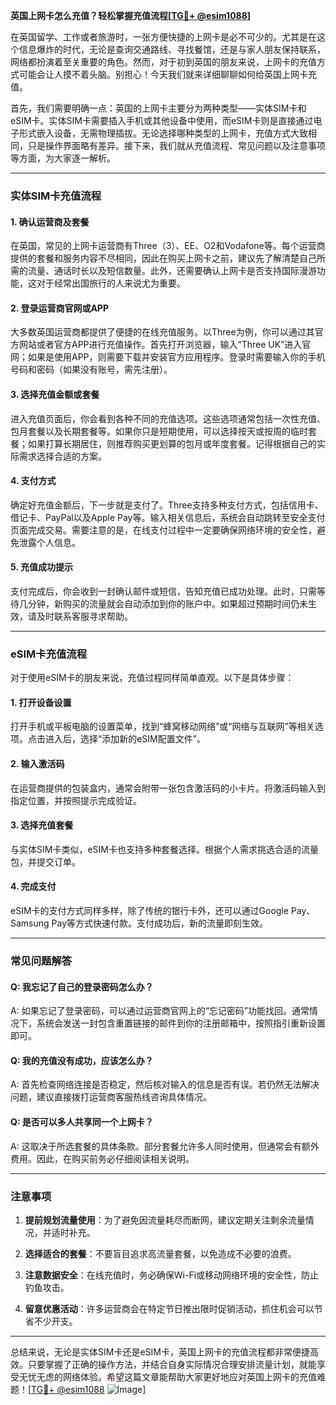 **英国上网卡怎么充值？轻松掌握充值流程[[TG💪+ @esim1088](https://t.me/s/esim1088)]**

在英国留学、工作或者旅游时，一张方便快捷的上网卡是必不可少的。尤其是在这个信息爆炸的时代，无论是查询交通路线、寻找餐馆，还是与家人朋友保持联系，网络都扮演着至关重要的角色。然而，对于初到英国的朋友来说，上网卡的充值方式可能会让人摸不着头脑。别担心！今天我们就来详细聊聊如何给英国上网卡充值。

首先，我们需要明确一点：英国的上网卡主要分为两种类型——实体SIM卡和eSIM卡。实体SIM卡需要插入手机或其他设备中使用，而eSIM卡则是直接通过电子形式嵌入设备，无需物理插拔。无论选择哪种类型的上网卡，充值方式大致相同，只是操作界面略有差异。接下来，我们就从充值流程、常见问题以及注意事项等方面，为大家逐一解析。

---

### 实体SIM卡充值流程

#### 1. 确认运营商及套餐
在英国，常见的上网卡运营商有Three（3）、EE、O2和Vodafone等。每个运营商提供的套餐和服务内容不尽相同，因此在购买上网卡之前，建议先了解清楚自己所需的流量、通话时长以及短信数量。此外，还需要确认上网卡是否支持国际漫游功能，这对于经常出国旅行的人来说尤为重要。

#### 2. 登录运营商官网或APP
大多数英国运营商都提供了便捷的在线充值服务。以Three为例，你可以通过其官方网站或者官方APP进行充值操作。首先打开浏览器，输入“Three UK”进入官网；如果是使用APP，则需要下载并安装官方应用程序。登录时需要输入你的手机号码和密码（如果没有账号，需先注册）。

#### 3. 选择充值金额或套餐
进入充值页面后，你会看到各种不同的充值选项。这些选项通常包括一次性充值、包月套餐以及长期套餐等。如果你只是短期使用，可以选择按天或按周的临时套餐；如果打算长期居住，则推荐购买更划算的包月或年度套餐。记得根据自己的实际需求选择合适的方案。

#### 4. 支付方式
确定好充值金额后，下一步就是支付了。Three支持多种支付方式，包括信用卡、借记卡、PayPal以及Apple Pay等。输入相关信息后，系统会自动跳转至安全支付页面完成交易。需要注意的是，在线支付过程中一定要确保网络环境的安全性，避免泄露个人信息。

#### 5. 充值成功提示
支付完成后，你会收到一封确认邮件或短信，告知充值已成功处理。此时，只需等待几分钟，新购买的流量就会自动添加到你的账户中。如果超过预期时间仍未生效，请及时联系客服寻求帮助。

---

### eSIM卡充值流程

对于使用eSIM卡的朋友来说，充值过程同样简单直观。以下是具体步骤：

#### 1. 打开设备设置
打开手机或平板电脑的设置菜单，找到“蜂窝移动网络”或“网络与互联网”等相关选项。点击进入后，选择“添加新的eSIM配置文件”。

#### 2. 输入激活码
在运营商提供的包装盒内，通常会附带一张包含激活码的小卡片。将激活码输入到指定位置，并按照提示完成验证。

#### 3. 选择充值套餐
与实体SIM卡类似，eSIM卡也支持多种套餐选择。根据个人需求挑选合适的流量包，并提交订单。

#### 4. 完成支付
eSIM卡的支付方式同样多样，除了传统的银行卡外，还可以通过Google Pay、Samsung Pay等方式快速付款。支付成功后，新的流量即刻生效。

---

### 常见问题解答

#### Q: 我忘记了自己的登录密码怎么办？
A: 如果忘记了登录密码，可以通过运营商官网上的“忘记密码”功能找回。通常情况下，系统会发送一封包含重置链接的邮件到你的注册邮箱中，按照指引重新设置即可。

#### Q: 我的充值没有成功，应该怎么办？
A: 首先检查网络连接是否稳定，然后核对输入的信息是否有误。若仍然无法解决问题，建议直接拨打运营商客服热线咨询具体情况。

#### Q: 是否可以多人共享同一个上网卡？
A: 这取决于所选套餐的具体条款。部分套餐允许多人同时使用，但通常会有额外费用。因此，在购买前务必仔细阅读相关说明。

---

### 注意事项

1. **提前规划流量使用**：为了避免因流量耗尽而断网，建议定期关注剩余流量情况，并适时补充。
   
2. **选择适合的套餐**：不要盲目追求高流量套餐，以免造成不必要的浪费。

3. **注意数据安全**：在线充值时，务必确保Wi-Fi或移动网络环境的安全性，防止钓鱼攻击。

4. **留意优惠活动**：许多运营商会在特定节日推出限时促销活动，抓住机会可以节省不少开支。

---

总结来说，无论是实体SIM卡还是eSIM卡，英国上网卡的充值流程都非常便捷高效。只要掌握了正确的操作方法，并结合自身实际情况合理安排流量计划，就能享受无忧无虑的网络体验。希望这篇文章能帮助大家更好地应对英国上网卡的充值难题！[[TG💪+ @esim1088](https://t.me/s/esim1088) ![Image](https://i.postimg.cc/4NQfJmqS/Snipaste-2025-05-13-00-14-12.png)]